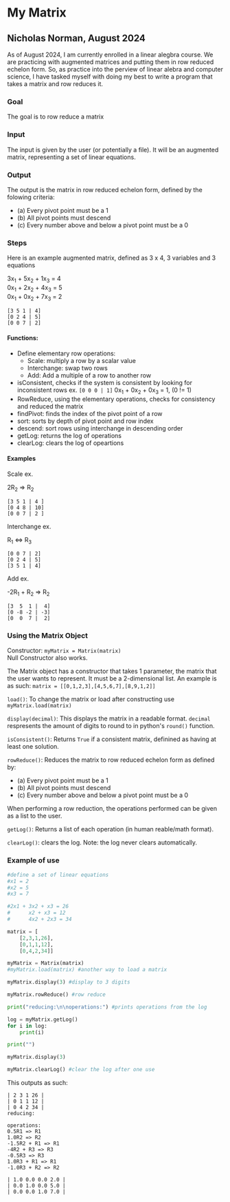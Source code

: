 # My Matrix

## Nicholas Norman, August 2024

As of August 2024, I am currently enrolled in a linear alegbra course. We are practicing with augmented matrices and putting them in row reduced echelon form. So, as practice into the perview of linear alebra and computer science, I have tasked myself with doing my best to write a program that takes a matrix and row reduces it.

### Goal

The goal is to row reduce a matrix

### Input

The input is given by the user (or potentially a file). It will be an augmented matrix, representing a set of linear equations.

### Output

The output is the matrix in row reduced echelon form, defined by the folowing criteria:

* (a) Every pivot point must be a 1
* (b) All pivot points must descend
* (c) Every number above and below a pivot point must be a 0

### Steps

Here is an example augmented matrix, defined as 3 x 4, 3 variables and 3 equations

3x<sub>1</sub> + 5x<sub>2</sub> + 1x<sub>3</sub> = 4<br>
0x<sub>1</sub> + 2x<sub>2</sub> + 4x<sub>3</sub> = 5<br>
0x<sub>1</sub> + 0x<sub>2</sub> + 7x<sub>3</sub> = 2
```
[3 5 1 | 4]
[0 2 4 | 5]
[0 0 7 | 2]
```

#### Functions:

* Define elementary row operations:
    * Scale: multiply a row by a scalar value
    * Interchange: swap two rows
    * Add: Add a multiple of a row to another row
* isConsistent, checks if the system is consistent by looking for inconsistent rows ex. `[0 0 0 | 1]` 0x<sub>1</sub> + 0x<sub>2</sub> + 0x<sub>3</sub> = 1, (0 != 1)
* RowReduce, using the elementary operations, checks for consistency and reduced the matrix
* findPivot: finds the index of the pivot point of a row
* sort: sorts by depth of pivot point and row index
* descend: sort rows using interchange in descending order
* getLog: returns the log of operations
* clearLog: clears the log of opeartions

#### Examples

Scale ex.

2R<sub>2</sub> => R<sub>2</sub>
```
[3 5 1 | 4 ]
[0 4 8 | 10]
[0 0 7 | 2 ]
```
Interchange ex.

R<sub>1</sub> <=> R<sub>3</sub>
```
[0 0 7 | 2]
[0 2 4 | 5]
[3 5 1 | 4]
```
Add ex.

-2R<sub>1</sub> + R<sub>2</sub> => R<sub>2</sub>
```
[3  5  1 |  4]
[0 -8 -2 | -3]
[0  0  7 |  2]
```

### Using the Matrix Object

Constructor: `myMatrix = Matrix(matrix)`<br>
Null Constructor also works.

The Matrix object has a constructor that takes 1 parameter, the matrix that the user wants to represent. It must be a 2-dimensional list. An example is as such: `matrix = [[0,1,2,3],[4,5,6,7],[8,9,1,2]]`

`load()`: To change the matrix or load after constructing use `myMatrix.load(matrix)`

`display(decimal)`: This displays the matrix in a readable format. `decimal` respresents the amount of digits to round to in python's `round()` function.

`isConsistent()`: Returns `True` if a consistent matrix, definined as having at least one solution.

`rowReduce()`: Reduces the matrix to row reduced echelon form as defined by:

* (a) Every pivot point must be a 1
* (b) All pivot points must descend
* (c) Every number above and below a pivot point must be a 0

When performing a row reduction, the operations performed can be given as a list to the user.

`getLog()`: Returns a list of each operation (in human reable/math format).

`clearLog()`: clears the log. Note: the log never clears automatically.

### Example of use

```py
#define a set of linear equations
#x1 = 2
#x2 = 5
#x3 = 7

#2x1 + 3x2 + x3 = 26
#      x2 + x3 = 12
#      4x2 + 2x3 = 34

matrix = [
    [2,3,1,26],
    [0,1,1,12],
    [0,4,2,34]]

myMatrix = Matrix(matrix)
#myMatrix.load(matrix) #another way to load a matrix

myMatrix.display(3) #display to 3 digits

myMatrix.rowReduce() #row reduce

print("reducing:\n\noperations:") #prints operations from the log

log = myMatrix.getLog()
for i in log:
    print(i)

print("")

myMatrix.display(3)

myMatrix.clearLog() #clear the log after one use
```

This outputs as such:

```
| 2 3 1 26 |
| 0 1 1 12 |
| 0 4 2 34 |
reducing:

operations:
0.5R1 => R1
1.0R2 => R2
-1.5R2 + R1 => R1
-4R2 + R3 => R3
-0.5R3 => R3
1.0R3 + R1 => R1
-1.0R3 + R2 => R2

| 1.0 0.0 0.0 2.0 |
| 0.0 1.0 0.0 5.0 |
| 0.0 0.0 1.0 7.0 |
```